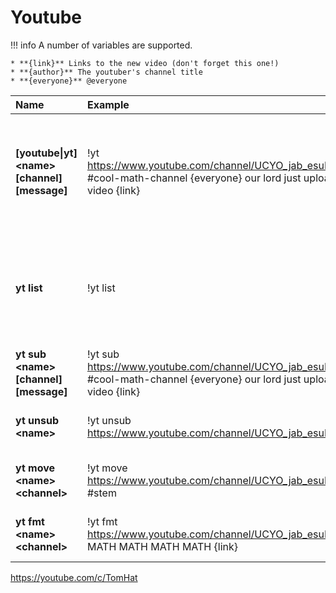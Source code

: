 # Youtube
 
!!! info
    A number of variables are supported. 

    * **{link}** Links to the new video (don't forget this one!)
    * **{author}** The youtuber's channel title
    * **{everyone}** @everyone

| Name | Example | Usage |
| :--- | :--- | :--- |
| **[youtube\|yt] &lt;name&gt; [channel] [message]** | !yt https://www.youtube.com/channel/UCYO_jab_esuFRV4b17AJtAw #cool-math-channel {everyone} our lord just uploaded a new video {link} | Adds the youtuber. If no channel is specified the channel the command was used in gets used. |
| **yt list** | !yt list | Shows all registered youtube channels and where they announce new streams |
| **yt sub &lt;name&gt; [channel] [message]** | !yt sub https://www.youtube.com/channel/UCYO_jab_esuFRV4b17AJtAw #cool-math-channel {everyone} our lord just uploaded a new video {link}  | Same as !yt |
| **yt unsub &lt;name&gt;** | !yt unsub https://www.youtube.com/channel/UCYO_jab_esuFRV4b17AJtAw | Removes a youtube subscription streamer. |
| **yt move &lt;name&gt; &lt;channel&gt;** | !yt move https://www.youtube.com/channel/UCYO_jab_esuFRV4b17AJtAw #stem | Moves the notification to another channel. |
| **yt fmt &lt;name&gt; &lt;channel&gt;** | !yt fmt https://www.youtube.com/channel/UCYO_jab_esuFRV4b17AJtAw MATH MATH MATH MATH {link} | Changes the notification message. |

https://youtube.com/c/TomHat
